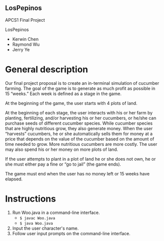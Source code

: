 ## LosPepinos
APCS1 Final Project

LosPepinos
* Kerwin Chen
* Raymond Wu
* Jerry Ye


# General description
Our final project proposal is to create an in-terminal simulation of cucumber farming. The goal of the game is to generate as much profit as possible in 15 “weeks.” Each week is defined as a stage in the game.

At the beginning of the game, the user starts with 4 plots of land.

At the beginning of each stage, the user interacts with his or her farm by planting, fertilizing, and/or harvesting his or her cucumbers, or he/she can purchase seeds of different cucumber species. While cucumber species that are highly nutritious grow, they also generate money. When the user “harvests” cucumbers, he or she automatically sells them for money at a price that depends on the value of the cucumber based on the amount of time needed to grow. More nutritious cucumbers are more costly. The user may also spend his or her money on more plots of land.

If the user attempts to plant in a plot of land he or she does not own, he or she must either pay a fine or “go to jail” (the game ends).

The game must end when the user has no money left or 15 weeks have elapsed.

# Instructions
1. Run Woo.java in a command-line interface.
   * ``$ javac Woo.java``
   * ``$ java Woo.java``
2. Input the user character's name.
3. Follow user input prompts on the command-line interface.
